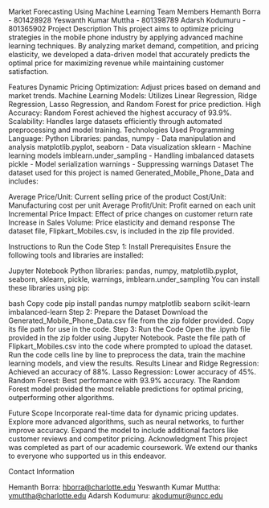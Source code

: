 Market Forecasting Using Machine Learning
Team Members
Hemanth Borra - 801428928
Yeswanth Kumar Muttha - 801398789
Adarsh Kodumuru - 801365902
Project Description
This project aims to optimize pricing strategies in the mobile phone industry by applying advanced machine learning techniques. By analyzing market demand, competition, and pricing elasticity, we developed a data-driven model that accurately predicts the optimal price for maximizing revenue while maintaining customer satisfaction.

Features
Dynamic Pricing Optimization: Adjust prices based on demand and market trends.
Machine Learning Models: Utilizes Linear Regression, Ridge Regression, Lasso Regression, and Random Forest for price prediction.
High Accuracy: Random Forest achieved the highest accuracy of 93.9%.
Scalability: Handles large datasets efficiently through automated preprocessing and model training.
Technologies Used
Programming Language: Python
Libraries:
pandas, numpy - Data manipulation and analysis
matplotlib.pyplot, seaborn - Data visualization
sklearn - Machine learning models
imblearn.under_sampling - Handling imbalanced datasets
pickle - Model serialization
warnings - Suppressing warnings
Dataset
The dataset used for this project is named Generated_Mobile_Phone_Data and includes:


Average Price/Unit: Current selling price of the product
Cost/Unit: Manufacturing cost per unit
Average Profit/Unit: Profit earned on each unit
Incremental Price Impact: Effect of price changes on customer return rate
Increase in Sales Volume: Price elasticity and demand response
The dataset file, Flipkart_Mobiles.csv, is included in the zip file provided.

Instructions to Run the Code
Step 1: Install Prerequisites
Ensure the following tools and libraries are installed:

Jupyter Notebook
Python libraries: pandas, numpy, matplotlib.pyplot, seaborn, sklearn, pickle, warnings, imblearn.under_sampling
You can install these libraries using pip:

bash
Copy code
pip install pandas numpy matplotlib seaborn scikit-learn imbalanced-learn
Step 2: Prepare the Dataset
Download the Generated_Mobile_Phone_Data.csv file from the zip folder provided.
Copy its file path for use in the code.
Step 3: Run the Code
Open the .ipynb file provided in the zip folder using Jupyter Notebook.
Paste the file path of Flipkart_Mobiles.csv into the code where prompted to upload the dataset.
Run the code cells line by line to preprocess the data, train the machine learning models, and view the results.
Results
Linear and Ridge Regression: Achieved an accuracy of 88%.
Lasso Regression: Lower accuracy of 45%.
Random Forest: Best performance with 93.9% accuracy.
The Random Forest model provided the most reliable predictions for optimal pricing, outperforming other algorithms.

Future Scope
Incorporate real-time data for dynamic pricing updates.
Explore more advanced algorithms, such as neural networks, to further improve accuracy.
Expand the model to include additional factors like customer reviews and competitor pricing.
Acknowledgment
This project was completed as part of our academic coursework. We extend our thanks to everyone who supported us in this endeavor.

Contact Information

Hemanth Borra: hborra@charlotte.edu
Yeswanth Kumar Muttha: ymuttha@charlotte.edu
Adarsh Kodumuru: akodumur@uncc.edu